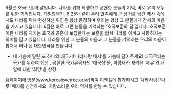6월은 호국보훈의 달입니다. 나라를 위해 희생하고 공헌한 분들의 기억, 바로 우리 모두를 위한 기억입니다. 대일항쟁기, 6‧25와 같이 우리 민족에게 큰 상처를 남긴 역사 속에서도 나라를 위해 헌신하신 위인은 항상 등장하며 우리는 항상 그 분들에게 감사의 마음을 가지고 있습니다. 6월은 바로 그런 분들을 기억하는 ‘호국보훈의 달’입니다. 호국보훈이란 나라를 지키는 호국과 공훈에 보답한다는 보훈을 합쳐 나라를 아끼고 사랑하자는 의미를 담고 있습니다. 나라를 위한 그 분들의 마음과 그 분들을 기억하는 우리의 마음이 합쳐서 하나 된 대한민국을 만듭니다.

- 내 가슴에 달린 또 하나의 태극기!‘나라사랑 배지’를 가슴에 달아주세요!
  태극무늬는 국가를 위하여 희생 ․ 공헌한 국가유공자의 ‘애국심’을,
  파랑새와 새싹은 ‘자유’와 내일에 대한 ‘희망’을 상징

홈페이지에 방문(www.korealovetree.or.kr)하여 이벤트에 참가하시고 ‘나라사랑큰나무’ 배지를 신청하세요. 자랑스러운 우리 역사를 만날 수 있습니다.